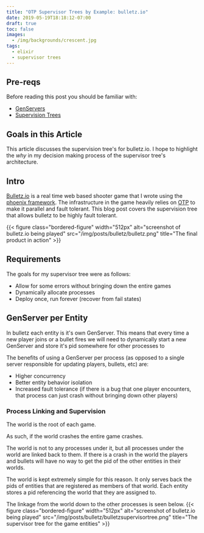 ```yaml
---
title: "OTP Supervisor Trees by Example: bulletz.io"
date: 2019-05-19T18:18:12-07:00
draft: true
toc: false
images:
  - /img/backgrounds/crescent.jpg
tags:
  - elixir
  - supervisor trees
---
```


## Pre-reqs
Before reading this post you should be familiar with:

- [GenServers](https://hexdocs.pm/elixir/GenServer.html)
- [Supervision Trees](http://erlang.org/documentation/doc-4.9.1/doc/design_principles/sup_princ.html)

## Goals in this Article
This article discusses the supervision tree's for bulletz.io.  I hope to highlight the *why* in my decision making process of the supervisor tree's architecture.

## Intro
[Bulletz.io](https://bulletz.io) is a real time web based shooter game that I
wrote using the [phoenix framework](https://phoenixframework.org/).
The infrastructure in the game heavily relies on [OTP](http://erlang.org/doc/) to make it parallel and fault tolerant.
This blog post covers the supervision tree that allows bulletz to be highly fault tolerant.

{{< figure class="bordered-figure" width="512px" alt="screenshot of bulletz.io being played" src="/img/posts/bulletz/bulletz.png" title="The final product in action" >}}

## Requirements
The goals for my supervisor tree were as follows:

- Allow for some errors without bringing down the entire games
- Dynamically allocate processes
- Deploy once, run forever (recover from fail states)

## GenServer per Entity
In bulletz each entity is it's own GenServer.  This means that every time a new player joins or a bullet fires we will need to dynamically start a new GenServer and store it's pid somewhere for other processes to

The benefits of using a GenServer per process (as opposed to a single server responsible for updating players, bullets, etc) are:

- Higher concurrency
- Better entity behavior isolation
- Increased fault tolerance (if there is a bug that one player encounters, that process can just crash without bringing down other players)

### Process Linking and Supervision
The world is the root of each game.

As such, if the world crashes the entire game crashes.

The world is not to any processes under it, but all processes under the world are linked back to them.
If there is a crash in the world the players and bullets will have no way to get the pid of the other entities in their worlds.

The world is kept extremely simple for this reason.
It only serves back the pids of entities that are registered as members of that world.
Each entity stores a pid referencing the world that they are assigned to.

The linkage from the world down to the other processes is seen below.
{{< figure class="bordered-figure" width="512px" alt="screenshot of bulletz.io being played" src="/img/posts/bulletz/bulletzsupervisortree.png" title="The supervisor tree for the game entities" >}}
